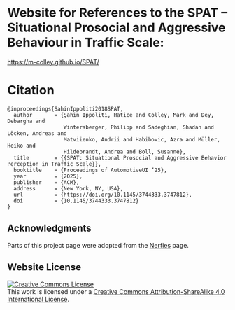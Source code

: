 # Website for References to the SPAT – Situational Prosocial and Aggressive Behaviour in Traffic Scale:

https://m-colley.github.io/SPAT/



# Citation
```
@inproceedings{SahinIppoliti2018SPAT,
  author       = {Şahin Ippoliti, Hatice and Colley, Mark and Dey, Debargha and
                  Wintersberger, Philipp and Sadeghian, Shadan and Löcken, Andreas and
                  Matviienko, Andrii and Habibovic, Azra and Müller, Heiko and
                  Hildebrandt, Andrea and Boll, Susanne},
  title        = {{SPAT: Situational Prosocial and Aggressive Behavior Perception in Traffic Scale}},
  booktitle    = {Proceedings of AutomotiveUI ’25},
  year         = {2025},
  publisher    = {ACM},
  address      = {New York, NY, USA},
  url		   = {https://doi.org/10.1145/3744333.3747812},
  doi		   = {10.1145/3744333.3747812}
}
```



## Acknowledgments
Parts of this project page were adopted from the [Nerfies](https://nerfies.github.io/) page.

## Website License
<a rel="license" href="http://creativecommons.org/licenses/by-sa/4.0/"><img alt="Creative Commons License" style="border-width:0" src="https://i.creativecommons.org/l/by-sa/4.0/88x31.png" /></a><br />This work is licensed under a <a rel="license" href="http://creativecommons.org/licenses/by-sa/4.0/">Creative Commons Attribution-ShareAlike 4.0 International License</a>.
